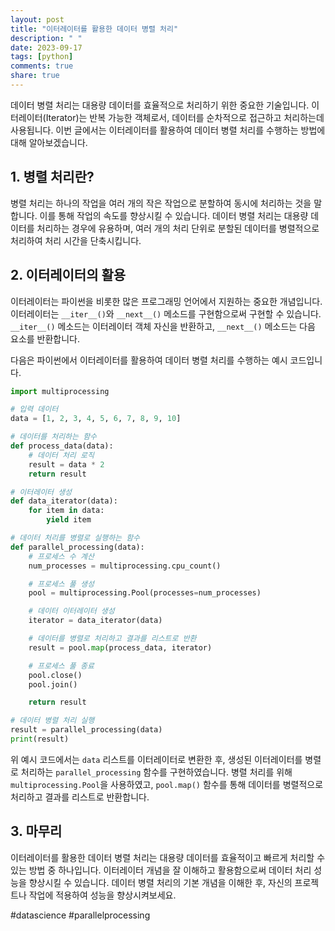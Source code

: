 ```yaml
---
layout: post
title: "이터레이터를 활용한 데이터 병렬 처리"
description: " "
date: 2023-09-17
tags: [python]
comments: true
share: true
---
```


데이터 병렬 처리는 대용량 데이터를 효율적으로 처리하기 위한 중요한 기술입니다. 이터레이터(Iterator)는 반복 가능한 객체로서, 데이터를 순차적으로 접근하고 처리하는데 사용됩니다. 이번 글에서는 이터레이터를 활용하여 데이터 병렬 처리를 수행하는 방법에 대해 알아보겠습니다.

## 1. 병렬 처리란?

병렬 처리는 하나의 작업을 여러 개의 작은 작업으로 분할하여 동시에 처리하는 것을 말합니다. 이를 통해 작업의 속도를 향상시킬 수 있습니다. 데이터 병렬 처리는 대용량 데이터를 처리하는 경우에 유용하며, 여러 개의 처리 단위로 분할된 데이터를 병렬적으로 처리하여 처리 시간을 단축시킵니다.

## 2. 이터레이터의 활용

이터레이터는 파이썬을 비롯한 많은 프로그래밍 언어에서 지원하는 중요한 개념입니다. 이터레이터는 ```__iter__()```와 ```__next__()``` 메소드를 구현함으로써 구현할 수 있습니다. ```__iter__()``` 메소드는 이터레이터 객체 자신을 반환하고, ```__next__()``` 메소드는 다음 요소를 반환합니다.

다음은 파이썬에서 이터레이터를 활용하여 데이터 병렬 처리를 수행하는 예시 코드입니다.

```python
import multiprocessing

# 입력 데이터
data = [1, 2, 3, 4, 5, 6, 7, 8, 9, 10]

# 데이터를 처리하는 함수
def process_data(data):
    # 데이터 처리 로직
    result = data * 2
    return result

# 이터레이터 생성
def data_iterator(data):
    for item in data:
        yield item

# 데이터 처리를 병렬로 실행하는 함수
def parallel_processing(data):
    # 프로세스 수 계산
    num_processes = multiprocessing.cpu_count()

    # 프로세스 풀 생성
    pool = multiprocessing.Pool(processes=num_processes)

    # 데이터 이터레이터 생성
    iterator = data_iterator(data)

    # 데이터를 병렬로 처리하고 결과를 리스트로 반환
    result = pool.map(process_data, iterator)

    # 프로세스 풀 종료
    pool.close()
    pool.join()

    return result

# 데이터 병렬 처리 실행
result = parallel_processing(data)
print(result)
```

위 예시 코드에서는 ```data``` 리스트를 이터레이터로 변환한 후, 생성된 이터레이터를 병렬로 처리하는 ```parallel_processing``` 함수를 구현하였습니다. 병렬 처리를 위해 ```multiprocessing.Pool```을 사용하였고, ```pool.map()``` 함수를 통해 데이터를 병렬적으로 처리하고 결과를 리스트로 반환합니다.

## 3. 마무리

이터레이터를 활용한 데이터 병렬 처리는 대용량 데이터를 효율적이고 빠르게 처리할 수 있는 방법 중 하나입니다. 이터레이터 개념을 잘 이해하고 활용함으로써 데이터 처리 성능을 향상시킬 수 있습니다. 데이터 병렬 처리의 기본 개념을 이해한 후, 자신의 프로젝트나 작업에 적용하여 성능을 향상시켜보세요.

#datascience #parallelprocessing